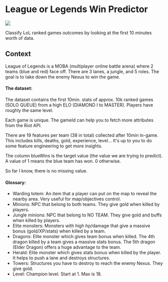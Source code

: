 
<h1> League or Legends Win Predictor </h1>
<img src="lol/jpg">

Classify LoL ranked games outcomes by looking at the first 10 minutes worth of data.


## Context

League of Legends is a MOBA (multiplayer online battle arena) where 2 teams (blue and red) face off. There are 3 lanes, a jungle, and 5 roles. The goal is to take down the enemy Nexus to win the game.

#### The dataset:
The dataset contains the first 10min. stats of approx. 10k ranked games (SOLO QUEUE) from a high ELO (DIAMOND I to MASTER). Players have roughly the same level.

Each game is unique. The gameId can help you to fetch more attributes from the Riot API.

There are 19 features per team (38 in total) collected after 10min in-game. This includes kills, deaths, gold, experience, level… It's up to you to do some feature engineering to get more insights.

The column blueWins is the target value (the value we are trying to predict). A value of 1 means the blue team has won. 0 otherwise.

So far I know, there is no missing value.

#### Glossary:
- Warding totem: An item that a player can put on the map to reveal the nearby area. Very useful for map/objectives control.
- Minions: NPC that belong to both teams. They give gold when killed by players.
- Jungle minions: NPC that belong to NO TEAM. They give gold and buffs when killed by players.
- Elite monsters: Monsters with high hp/damage that give a massive bonus (gold/XP/stats) when killed by a team.
- Dragons: Elite monster which gives team bonus when killed. The 4th dragon killed by a team gives a massive stats bonus. The 5th dragon (Elder Dragon) offers a huge advantage to the team.
- Herald: Elite monster which gives stats bonus when killed by the player. It helps to push a lane and destroys structures.
- Towers: Structures you have to destroy to reach the enemy Nexus. They give gold.
- Level: Champion level. Start at 1. Max is 18.
